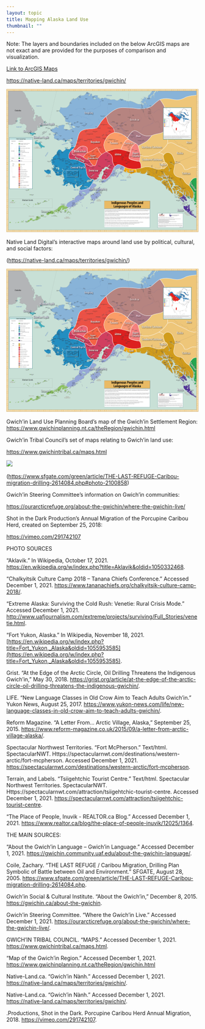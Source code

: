 ```yaml
---
layout: topic
title: Mapping Alaska Land Use
thumbnail: ""
---
```

Note: The layers and boundaries included on the below ArcGIS maps are not exact and are provided for the purposes of comparison and visualization.



[Link to ArcGIS Maps](https://arcg.is/G515e0)





<https://native-land.ca/maps/territories/gwichin/>

![](/assets/media/anlmap.webp)



Native Land Digital’s interactive maps around land use by political, cultural, and social factors:

(<https://native-land.ca/maps/territories/gwichin/>)



![](/assets/media/anlmap.webp)

Gwich’in Land Use Planning Board’s map of the Gwich’in Settlement Region: <https://www.gwichinplanning.nt.ca/theRegion/gwichin.html>



Gwich’in Tribal Council’s set of maps relating to Gwich’in land use:

<https://www.gwichintribal.ca/maps.html>



[![](https://lh6.googleusercontent.com/JKTNFa-lRVFTjsSQfyvQ_zk2KFW2GYPT4nXovQHGprXSDx760TszfIsf9vCoqvTabu6k95-FzgCXlI1ylQL5lHv8HD4kPQaZDpugCvmzRDrFLJ1OpU_ELoJ0tQFD5zHpF8ockKGB)](https://storymaps.arcgis.com/stories/db5d987e73704eedb3ea22f7d8d8f808)

(<https://www.sfgate.com/green/article/THE-LAST-REFUGE-Caribou-migration-drilling-2614084.php#photo-2100858>)



Gwich’in Steering Committee’s information on Gwich’in communities:

<https://ourarcticrefuge.org/about-the-gwichin/where-the-gwichin-live/>



Shot in the Dark Production’s Annual Migration of the Porcupine Caribou Herd, created on September 25, 2018:

<https://vimeo.com/291742107>





PHOTO SOURCES

“Aklavik.” In Wikipedia, October 17, 2021. <https://en.wikipedia.org/w/index.php?title=Aklavik&oldid=1050332468>.

“Chalkyitsik Culture Camp 2018 – Tanana Chiefs Conference.” Accessed December 1, 2021. <https://www.tananachiefs.org/chalkyitsik-culture-camp-2018/>.

“Extreme Alaska: Surviving the Cold Rush: Venetie: Rural Crisis Mode.” Accessed December 1, 2021. <http://www.uafjournalism.com/extreme/projects/surviving/Full_Stories/venetie.html>.

“Fort Yukon, Alaska.” In Wikipedia, November 18, 2021. [https://en.wikipedia.org/w/index.php?title=Fort_Yukon,_Alaska&oldid=1055953585](https://en.wikipedia.org/w/index.php?title=Fort_Yukon,_Alaska&oldid=1055953585).

Grist. “At the Edge of the Arctic Circle, Oil Drilling Threatens the Indigenous Gwich’in,” May 30, 2018. <https://grist.org/article/at-the-edge-of-the-arctic-circle-oil-drilling-threatens-the-indigenous-gwichin/>.

LIFE. “New Language Classes in Old Crow Aim to Teach Adults Gwich’in.” Yukon News, August 25, 2017. <https://www.yukon-news.com/life/new-language-classes-in-old-crow-aim-to-teach-adults-gwichin/>.

Reform Magazine. “A Letter From… Arctic Village, Alaska,” September 25, 2015. <https://www.reform-magazine.co.uk/2015/09/a-letter-from-arctic-village-alaska/>.

Spectacular Northwest Territories. “Fort McPherson.” Text/html. SpectacularNWT. Https://spectacularnwt.com/destinations/western-arctic/fort-mcpherson. Accessed December 1, 2021. <https://spectacularnwt.com/destinations/western-arctic/fort-mcpherson>.

Terrain, and Labels. “Tsiigehtchic Tourist Centre.” Text/html. Spectacular Northwest Territories. SpectacularNWT. Https://spectacularnwt.com/attraction/tsiigehtchic-tourist-centre. Accessed December 1, 2021. <https://spectacularnwt.com/attraction/tsiigehtchic-tourist-centre>.

“The Place of People, Inuvik - REALTOR.ca Blog.” Accessed December 1, 2021. <https://www.realtor.ca/blog/the-place-of-people-inuvik/12025/1364>.



THE MAIN SOURCES:

“About the Gwich’in Language – Gwich’in Language.” Accessed December 1, 2021. <https://gwichin.community.uaf.edu/about-the-gwichin-language/>.

Coile, Zachary. “THE LAST REFUGE / Caribou Migration, Drilling Plan Symbolic of Battle between Oil and Environment.” SFGATE, August 28, 2005. <https://www.sfgate.com/green/article/THE-LAST-REFUGE-Caribou-migration-drilling-2614084.php>.

Gwich’in Social & Cultural Institute. “About the Gwich’in,” December 8, 2015. <https://gwichin.ca/about-the-gwichin>.

Gwich’in Steering Committee. “Where the Gwich’in Live.” Accessed December 1, 2021. <https://ourarcticrefuge.org/about-the-gwichin/where-the-gwichin-live/>.

GWICH’IN TRIBAL COUNCIL. “MAPS.” Accessed December 1, 2021. <https://www.gwichintribal.ca/maps.html>.

“Map of the Gwich’in Region.” Accessed December 1, 2021. <https://www.gwichinplanning.nt.ca/theRegion/gwichin.html>

Native-Land.ca. “Gwich’in Nành.” Accessed December 1, 2021. <https://native-land.ca/maps/territories/gwichin/>.

Native-Land.ca. “Gwich’in Nành.” Accessed December 1, 2021. <https://native-land.ca/maps/territories/gwichin/>.

.Productions, Shot in the Dark. Porcupine Caribou Herd Annual Migration, 2018. <https://vimeo.com/291742107>.